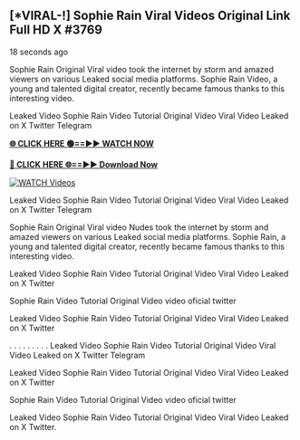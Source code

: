 ## [*VIRAL-!] Sophie Rain Viral Videos Original Link Full HD X #3769

18 seconds ago

Sophie Rain Original Viral video took the internet by storm and amazed viewers on various Leaked social media platforms. Sophie Rain Video, a young and talented digital creator, recently became famous thanks to this interesting video.

Leaked Video Sophie Rain Video Tutorial Original Video Viral Video Leaked on X Twitter Telegram

**[🌐 CLICK HERE 🟢==►► WATCH NOW](https://russelviper69.blogspot.com/p/valo-video.html)**

**[🔴 CLICK HERE 🌐==►► Download Now](https://russelviper69.blogspot.com/p/valo-video.html)**

[![WATCH Videos](https://i.imgur.com/dJHk4Zq.gif)](https://russelviper69.blogspot.com/p/valo-video.html)

Leaked Video Sophie Rain Video Tutorial Original Video Viral Video Leaked on X Twitter Telegram

Sophie Rain Original Viral video Nudes took the internet by storm and amazed viewers on various Leaked social media platforms. Sophie Rain, a young and talented digital creator, recently became famous thanks to this interesting video.

Leaked Video Sophie Rain Video Tutorial Original Video Viral Video Leaked on X Twitter

Sophie Rain Video Tutorial Original Video video oficial twitter

Leaked Video Sophie Rain Video Tutorial Original Video Viral Video Leaked on X Twitter

. . . . . . . . . Leaked Video Sophie Rain Video Tutorial Original Video Viral Video Leaked on X Twitter Telegram

Leaked Video Sophie Rain Video Tutorial Original Video Viral Video Leaked on X Twitter

Sophie Rain Video Tutorial Original Video video oficial twitter

Leaked Video Sophie Rain Video Tutorial Original Video Viral Video Leaked on X Twitter.